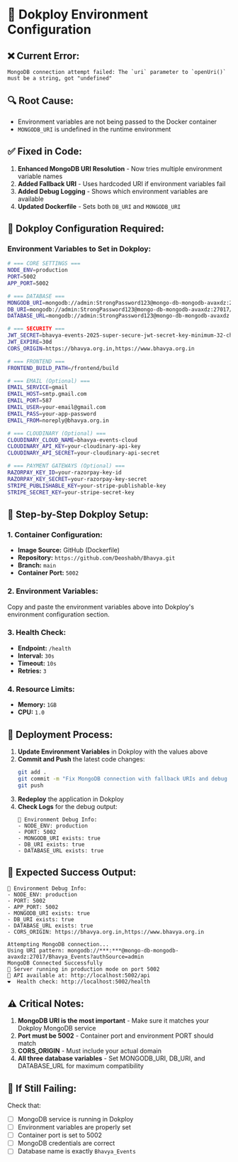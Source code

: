 # 🔧 Dokploy Environment Configuration

## ❌ **Current Error:**

```
MongoDB connection attempt failed: The `uri` parameter to `openUri()` must be a string, got "undefined"
```

## 🔍 **Root Cause:**

- Environment variables are not being passed to the Docker container
- `MONGODB_URI` is undefined in the runtime environment

## ✅ **Fixed in Code:**

1. **Enhanced MongoDB URI Resolution** - Now tries multiple environment variable names
2. **Added Fallback URI** - Uses hardcoded URI if environment variables fail
3. **Added Debug Logging** - Shows which environment variables are available
4. **Updated Dockerfile** - Sets both `DB_URI` and `MONGODB_URI`

## 🚀 **Dokploy Configuration Required:**

### **Environment Variables to Set in Dokploy:**

```bash
# === CORE SETTINGS ===
NODE_ENV=production
PORT=5002
APP_PORT=5002

# === DATABASE ===
MONGODB_URI=mongodb://admin:StrongPassword123@mongo-db-mongodb-avaxdz:27017/Bhavya_Events?authSource=admin
DB_URI=mongodb://admin:StrongPassword123@mongo-db-mongodb-avaxdz:27017/Bhavya_Events?authSource=admin
DATABASE_URL=mongodb://admin:StrongPassword123@mongo-db-mongodb-avaxdz:27017/Bhavya_Events?authSource=admin

# === SECURITY ===
JWT_SECRET=bhavya-events-2025-super-secure-jwt-secret-key-minimum-32-chars
JWT_EXPIRE=30d
CORS_ORIGIN=https://bhavya.org.in,https://www.bhavya.org.in

# === FRONTEND ===
FRONTEND_BUILD_PATH=/frontend/build

# === EMAIL (Optional) ===
EMAIL_SERVICE=gmail
EMAIL_HOST=smtp.gmail.com
EMAIL_PORT=587
EMAIL_USER=your-email@gmail.com
EMAIL_PASS=your-app-password
EMAIL_FROM=noreply@bhavya.org.in

# === CLOUDINARY (Optional) ===
CLOUDINARY_CLOUD_NAME=bhavya-events-cloud
CLOUDINARY_API_KEY=your-cloudinary-api-key
CLOUDINARY_API_SECRET=your-cloudinary-api-secret

# === PAYMENT GATEWAYS (Optional) ===
RAZORPAY_KEY_ID=your-razorpay-key-id
RAZORPAY_KEY_SECRET=your-razorpay-key-secret
STRIPE_PUBLISHABLE_KEY=your-stripe-publishable-key
STRIPE_SECRET_KEY=your-stripe-secret-key
```

## 📝 **Step-by-Step Dokploy Setup:**

### **1. Container Configuration:**

- **Image Source:** GitHub (Dockerfile)
- **Repository:** `https://github.com/Deoshabh/Bhavya.git`
- **Branch:** `main`
- **Container Port:** `5002`

### **2. Environment Variables:**

Copy and paste the environment variables above into Dokploy's environment configuration section.

### **3. Health Check:**

- **Endpoint:** `/health`
- **Interval:** `30s`
- **Timeout:** `10s`
- **Retries:** `3`

### **4. Resource Limits:**

- **Memory:** `1GB`
- **CPU:** `1.0`

## 🔄 **Deployment Process:**

1. **Update Environment Variables** in Dokploy with the values above
2. **Commit and Push** the latest code changes:
   ```bash
   git add .
   git commit -m "Fix MongoDB connection with fallback URIs and debug logging"
   git push
   ```
3. **Redeploy** the application in Dokploy
4. **Check Logs** for the debug output:
   ```
   🔧 Environment Debug Info:
   - NODE_ENV: production
   - PORT: 5002
   - MONGODB_URI exists: true
   - DB_URI exists: true
   - DATABASE_URL exists: true
   ```

## 🎯 **Expected Success Output:**

```
🔧 Environment Debug Info:
- NODE_ENV: production
- PORT: 5002
- APP_PORT: 5002
- MONGODB_URI exists: true
- DB_URI exists: true
- DATABASE_URL exists: true
- CORS_ORIGIN: https://bhavya.org.in,https://www.bhavya.org.in

Attempting MongoDB connection...
Using URI pattern: mongodb://***:***@mongo-db-mongodb-avaxdz:27017/Bhavya_Events?authSource=admin
MongoDB Connected Successfully
🚀 Server running in production mode on port 5002
📡 API available at: http://localhost:5002/api
❤️  Health check: http://localhost:5002/health
```

## ⚠️ **Critical Notes:**

1. **MongoDB URI is the most important** - Make sure it matches your Dokploy MongoDB service
2. **Port must be 5002** - Container port and environment PORT should match
3. **CORS_ORIGIN** - Must include your actual domain
4. **All three database variables** - Set MONGODB_URI, DB_URI, and DATABASE_URL for maximum compatibility

## 🔧 **If Still Failing:**

Check that:

- [ ] MongoDB service is running in Dokploy
- [ ] Environment variables are properly set
- [ ] Container port is set to 5002
- [ ] MongoDB credentials are correct
- [ ] Database name is exactly `Bhavya_Events`
